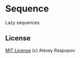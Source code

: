# Sequence

Lazy sequences.

## License

[MIT License](http://en.wikipedia.org/wiki/MIT_License) (c) Alexey Raspopov
